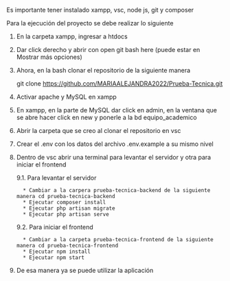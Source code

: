 Es importante tener instalado xampp, vsc, node js, git y composer

Para la ejecución del proyecto se debe realizar lo siguiente

1. En la carpeta xampp, ingresar a htdocs
2. Dar click derecho y abrir con open git bash here (puede estar en Mostrar más opciones)
3. Ahora, en la bash clonar el repositorio de la siguiente manera
   
   git clone https://github.com/MARIAALEJANDRA2022/Prueba-Tecnica.git
5. Activar apache y MySQL en xampp
6. En xampp, en la parte de MySQL dar click en admin, en la ventana que se abre hacer click en new y ponerle a la bd equipo_academico
7. Abrir la carpeta que se creo al clonar el repositorio en vsc
8. Crear el .env con los datos del archivo .env.example a su mismo nivel
9. Dentro de vsc abrir una terminal para levantar el servidor y otra para iniciar el frontend
   
   9.1. Para levantar el servidor
   
         * Cambiar a la carpera prueba-tecnica-backend de la siguiente manera cd prueba-tecnica-backend
         * Ejecutar composer install
         * Ejecutar php artisan migrate
         * Ejecutar php artisan serve
   9.2. Para iniciar el frontend
   
         * Cambiar a la carpeta prueba-tecnica-frontend de la siguiente manera cd prueba-tecnica-frontend
         * Ejecutar npm install
         * Ejecutar npm start
10. De esa manera ya se puede utilizar la aplicación
